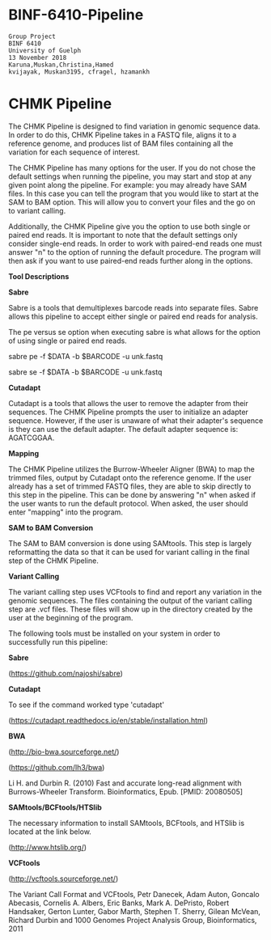 # BINF-6410-Pipeline
```
Group Project
BINF 6410
University of Guelph
13 November 2018
Karuna,Muskan,Christina,Hamed
kvijayak, Muskan3195, cfragel, hzamankh
```


# CHMK Pipeline


The CHMK Pipeline is designed to find variation in genomic sequence data. In order to do this, CHMK Pipeline takes in a FASTQ file, aligns it to a reference genome, and produces list of BAM files containing all the variation for each sequence of interest. 

The CHMK Pipeline has many options for the user. If you do not chose the default settings when running the pipeline, you may start and stop at any given point along the pipeline. For example: you may already have SAM files. In this case you can tell the program that you would like to start at the SAM to BAM option. This will allow you to convert your files and the go on to variant calling. 

Additionally, the CHMK Pipeline give you the option to use both single or paired end reads. It is important to note that the default settings only consider single-end reads. In order to work with paired-end reads one must answer "n" to the option of running the default procedure. The program will then ask if you want to use paired-end reads further along in the options.



**Tool Descriptions**

**Sabre**


Sabre is a tools that demultiplexes barcode reads into separate files. Sabre allows this pipeline to accept either single or paired end reads for analysis. 

The pe versus se option when executing sabre is what allows for the option of using single or paired end reads.

sabre pe -f $DATA -b $BARCODE -u unk.fastq

sabre se -f $DATA -b $BARCODE -u unk.fastq

**Cutadapt**


Cutadapt is a tools that allows the user to remove the adapter from their sequences. The CHMK Pipeline prompts the user to initialize an adapter sequence. However, if the user is unaware of what their adapter's sequence is they can use the default adapter. The default adapter sequence is:  AGATCGGAA.

**Mapping**


The CHMK Pipeline utilizes the Burrow-Wheeler Aligner (BWA) to map the trimmed files, output by Cutadapt onto the reference genome. If the user already has a set of trimmed FASTQ files, they are able to skip directly to this step in the pipeline. This can be done by answering "n" when asked if the user wants to run the default protocol. When asked, the user should enter "mapping" into the program.

**SAM to BAM Conversion**


The SAM to BAM conversion is done using SAMtools. This step is largely reformatting the data so that it can be used for variant calling in the final step of the CHMK Pipeline.

**Variant Calling**


The variant calling step uses VCFtools to find and report any variation in the genomic sequences. The files containing the output of the variant calling step are .vcf files. These files will show up in the directory created by the user at the beginning of the program.




The following tools must be installed on your system in order to successfully run this pipeline:

**Sabre**

(https://github.com/najoshi/sabre)



**Cutadapt**

To see if the command worked type 'cutadapt'

(https://cutadapt.readthedocs.io/en/stable/installation.html)



**BWA**

(http://bio-bwa.sourceforge.net/)

(https://github.com/lh3/bwa)

Li H. and Durbin R. (2010) Fast and accurate long-read alignment with Burrows-Wheeler Transform. Bioinformatics, Epub. [PMID: 20080505]



**SAMtools/BCFtools/HTSlib**

The necessary information to install SAMtools, BCFtools, and HTSlib is located at the link below.

(http://www.htslib.org/)



**VCFtools**

(http://vcftools.sourceforge.net/)

The Variant Call Format and VCFtools, Petr Danecek, Adam Auton, Goncalo Abecasis, Cornelis A. Albers, Eric Banks, Mark A. DePristo, Robert Handsaker, Gerton Lunter, Gabor Marth, Stephen T. Sherry, Gilean McVean, Richard Durbin and 1000 Genomes Project Analysis Group, Bioinformatics, 2011
